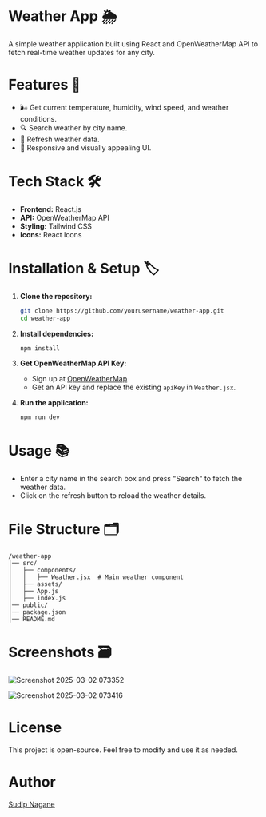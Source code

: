 # Weather App 🌦️

A simple weather application built using React and OpenWeatherMap API to fetch real-time weather updates for any city.

# Features 🚀
- 🌬️ Get current temperature, humidity, wind speed, and weather conditions.
- 🔍 Search weather by city name.
- 🔄 Refresh weather data.
- 🎨 Responsive and visually appealing UI.

# Tech Stack 🛠️
- **Frontend:** React.js
- **API:** OpenWeatherMap API
- **Styling:** Tailwind CSS
- **Icons:** React Icons

# Installation & Setup 🏷️

1. **Clone the repository:**
   ```sh
   git clone https://github.com/yourusername/weather-app.git
   cd weather-app
   ```

2. **Install dependencies:**
   ```sh
   npm install
   ```

3. **Get OpenWeatherMap API Key:**
   - Sign up at [OpenWeatherMap](https://openweathermap.org/)
   - Get an API key and replace the existing `apiKey` in `Weather.jsx`.

4. **Run the application:**
   ```sh
   npm run dev
   ```

# Usage 📚
- Enter a city name in the search box and press "Search" to fetch the weather data.
- Click on the refresh button to reload the weather details.

# File Structure 🗂️
```
/weather-app
│── src/
│   ├── components/
│   │   ├── Weather.jsx  # Main weather component
│   ├── assets/
│   ├── App.js
│   ├── index.js
│── public/
│── package.json
│── README.md
```

# Screenshots 🗃️

![Screenshot 2025-03-02 073352](https://github.com/user-attachments/assets/eee6ee6d-baf2-48bc-b219-cdb5d214e35b)

![Screenshot 2025-03-02 073416](https://github.com/user-attachments/assets/cb074bca-91a3-4927-bf83-51d7ce8f8220)

# License

This project is open-source. Feel free to modify and use it as needed.

# Author

[Sudip Nagane](https://github.com/sudip1415)




